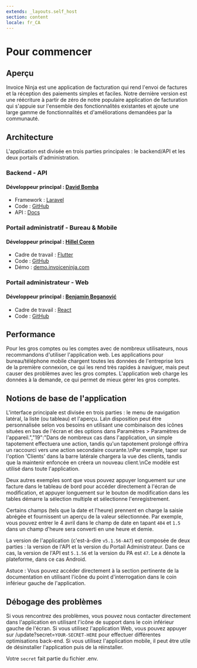 ```yaml
---
extends: _layouts.self_host
section: content
locale: fr_CA
---
```


# Pour commencer

## Aperçu

Invoice Ninja est une application de facturation qui rend l'envoi de factures et la réception des paiements simples et faciles. Notre dernière version est une réécriture à partir de zéro de notre populaire application de facturation qui s'appuie sur l'ensemble des fonctionnalités existantes et ajoute une large gamme de fonctionnalités et d'améliorations demandées par la communauté.

## Architecture

L'application est divisée en trois parties principales : le backend/API et les deux portails d'administration.

### Backend - API

#### Développeur principal : [David Bomba](https://twitter.com/deadbeefx0)

- Framework : [Laravel](https://laravel.com)
- Code : [GitHub](https://github.com/invoiceninja/invoiceninja/tree/v5-stable)
- API : [Docs](https://api-docs.invoicing.co/)

### Portail administratif - Bureau & Mobile

#### Développeur principal : [Hillel Coren](https://twitter.com/hillelcoren)

- Cadre de travail : [Flutter](https://flutter.dev)
- Code : [GitHub](https://github.com/invoiceninja/admin-portal)
- Démo : [demo.invoiceninja.com](https://demo.invoiceninja.com)

### Portail administrateur - Web

#### Développeur principal : [Benjamin Beganović](https://twitter.com/beganovichhh)

- Cadre de travail : [React](https://reactjs.org)
- Code : [GitHub](https://github.com/invoiceninja/ui)

## Performance

Pour les gros comptes ou les comptes avec de nombreux utilisateurs, nous recommandons d'utiliser l'application web. Les applications pour bureau/téléphone mobile chargent toutes les données de l'entreprise lors de la première connexion, ce qui les rend très rapides à naviguer, mais peut causer des problèmes avec les gros comptes. L'application web charge les données à la demande, ce qui permet de mieux gérer les gros comptes.

## Notions de base de l'application

L'interface principale est divisée en trois parties : le menu de navigation latéral, la liste (ou tableau) et l'aperçu. La\n disposition peut être personnalisée selon vos besoins en utilisant une combinaison des icônes situées en bas de l'écran et des options dans Paramètres > Paramètres de l'appareil.","19":"Dans de nombreux cas dans l'application, un simple tapotement effectuera une action, tandis qu'un tapotement prolongé offrira un raccourci vers une action secondaire courante.\nPar exemple, taper sur l'option 'Clients' dans la barre latérale chargera la vue des clients, tandis que la maintenir enfoncée en créera un nouveau client.\nCe modèle est utilisé dans toute l'application.

Deux autres exemples sont que vous pouvez appuyer longuement sur une facture dans le tableau de bord pour accéder directement à l'écran de modification, et appuyer longuement sur le bouton de modification dans les tables démarre la sélection multiple et sélectionne l'enregistrement.

Certains champs (tels que la date et l'heure) prennent en charge la saisie abrégée et fournissent un aperçu de la valeur sélectionnée. Par exemple, vous pouvez entrer le 4 avril dans le champ de date en tapant `404` et `1.5` dans un champ d'heure sera converti en une heure et demie.

La version de l'application (c'est-à-dire `v5.1.56-A47`) est composée de deux parties : la version de l'API et la version du Portail Administrateur. Dans ce cas, la version de l'API est `5.1.56` et la version du PA est `47`. Le `A` dénote la plateforme, dans ce cas Android.

<x-info>
Astuce : Vous pouvez accéder directement à la section pertinente de la documentation en utilisant l'icône du point d'interrogation dans le coin inférieur gauche de l'application.
</x-info>

## Débogage des problèmes

Si vous rencontrez des problèmes, vous pouvez nous contacter directement dans l'application en utilisant l'icône de support dans le coin inférieur gauche de l'écran. Si vous utilisez l'application Web, vous pouvez appuyer sur /update?secret=`YOUR-SECRET-HERE` pour effectuer différentes optimisations back-end. Si vous utilisez l'application mobile, il peut être utile de désinstaller l'application puis de la réinstaller.

Votre `secret` fait partie du fichier .env.
